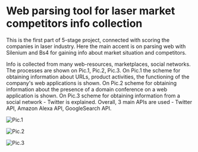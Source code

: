 # Web parsing tool for laser market competitors info collection

This is the first part of 5-stage project, connected with scoring the companies in laser industry.
Here the main accent is on parsing web with Silenium and Bs4 for gaining info about market situation and competitors.

Info is collected from many web-resources, marketplaces, social networks. The processes are shown on Pic.1, Pic.2, Pic.3. On Pic.1 the scheme for obtaining information about URLs, product activities, the functioning of the company's web applications is shown. On Pic.2 scheme for obtaining information about the presence of a domain conference on a web application is shown. On Pic.3 scheme for obtaining information from a social network - Twitter is explained. Overall, 3 main APIs are used - Twitter API, Amazon Alexa API, GoogleSearch API.

![Pic.1](https://user-images.githubusercontent.com/56595596/144021337-c2cefa14-8fc6-4a06-ad80-27764c5b218b.png)

![Pic.2](https://user-images.githubusercontent.com/56595596/144021380-3a8d8738-9246-40f1-ab5f-2bddd3afef00.png)

![Pic.3](https://user-images.githubusercontent.com/56595596/144021418-8739900c-a4fe-4f6a-b9fd-12e265ba7644.png)
